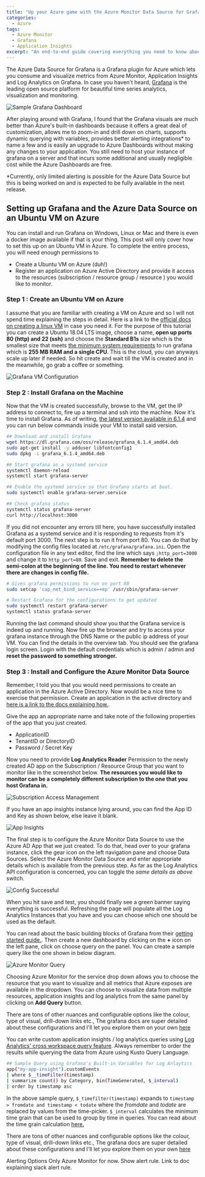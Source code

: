 ```yaml
---
title: "Up your Azure game with the Azure Monitor Data Source for Grafana"
categories:
  - Azure
tags:
  - Azure Monitor
  - Grafana
  - Application Insights
excerpt: "An end-to-end guide covering everything you need to know about the Azure Monitor Data Source for Grafana to visualize and monitor your Azure Resources"
---
```


The Azure Data Source for Grafana is a Grafana plugin for Azure which lets you consume and visualize metrics from Azure Monitor, Application Insights and Log Analytics on Grafana. In case you haven't heard, [Grafana](https://grafana.com/grafana) is the leading open source platform for beautiful time series analytics, visualization and monitoring.

![Sample Grafana Dashboard](/assets/images/grafana/grafana.jpg "Grafana Dashboard with Azure Monitor Data Source")

After playing around with Grafana, I found that the Grafana visuals are much better than Azure's built-in dashboards because it offers a great deal of customization, allows me to zoom-in and drill down on charts, supports dynamic querying with variables, provides better alerting integrations* to name a few and is easily an upgrade to Azure Dashboards without making any changes to your application. You still need to host your instance of grafana on a server and that incurs some additional and usually negligible cost while the Azure Dashboards are free.

*Currently, only limited alerting is possible for the Azure Data Source but this is being worked on and is expected to be fully available in the next release.

## Setting up Grafana and the Azure Data Source on an Ubuntu VM on Azure

You can install and run Grafana on Windows, Linux or Mac and there is even a docker image available if that is your thing. This post will only cover how to set this up on an Ubuntu VM in Azure. To complete the entire process, you will need enough permissions to

- Create a Ubuntu VM on Azure (duh!)
- Register an application on Azure Active Directory and provide it access to the resources (subscription / resource group / resource ) you would like to monitor.

### **Step 1 : Create an Ubuntu VM on Azure**

I assume that you are familiar with creating a VM on Azure and so I will not spend time explaining the steps in detail. Here is a link to the [official docs on creating a linux VM](https://docs.microsoft.com/en-us/azure/virtual-machines/linux/quick-create-portal) in case you need it. For the purpose of this tutorial you can create a Ubuntu 18.04 LTS image, choose a name, **open up ports 80 (http) and 22 (ssh)** and choose the **Standard B1s** size which is the smallest size that meets [the minimum system requirements](https://community.grafana.com/t/hardware-sizing-guidlines-for-grafana/3059) to run grafana which is **255 MB RAM and a single CPU**. This is the cloud, you can anyways scale up later if needed. So hit create and wait till the VM is created and in the meanwhile, go grab a coffee or something.

![Grafana VM Configuration](/assets/images/grafana/grafana-create-vm.png)

### **Step 2 : Install Grafana on the Machine**

Now that the VM is created successfully, browse to the VM, get the IP address to connect to, fire up a terminal and ssh into the machine. Now it's time to install Grafana. As of writing, [the latest version available in 6.1.4](https://grafana.com/grafana/download?platform=linux) and you can run below commands inside your VM to install said version.

```bash
## Download and install Grafana
wget https://dl.grafana.com/oss/release/grafana_6.1.4_amd64.deb
sudo apt-get install -y adduser libfontconfig1
sudo dpkg -i grafana_6.1.4_amd64.deb

## Start grafana as a systemd service
systemctl daemon-reload
systemctl start grafana-server

## Enable the systemd service so that Grafana starts at boot.
sudo systemctl enable grafana-server.service

## Check grafana status
systemctl status grafana-server
curl http://localhost:3000 
```

If you did not encounter any errors till here, you have successfully installed Grafana as a systemd service and it is responding to requests from it's default port 3000. The next step is to run it from port 80. You can do that by modifying the config files located at `/etc/grafana/grafana.ini`. Open the configuration file in any text editor, find the line which says `;http_port=3000` and change it to `http_port=80`. Save and exit. **Remember to delete the semi-colon at the beginning of the line. You need to restart whenever there are changes in config file.**

```bash
# Gives grafana permissions to run on port 80
sudo setcap 'cap_net_bind_service=+ep' /usr/sbin/grafana-server

# Restart Grafana for the configurations to get updated
sudo systemctl restart grafana-server
systemctl status grafana-server
```

Running the last command should show you that the Grafana service is indeed up and running. Now fire up the browser and try to access your grafana instance through the DNS Name or the public ip address of your VM. You can find the details in the overview tab. You should see the grafana login screen. Login with the default credentials which is admin / admin and **reset the password to something stronger.**

### **Step 3 : Install and Configure the Azure Monitor Data Source**

Remember, I told you that you would need permissions to create an application in the Azure Active Directory. Now would be a nice time to exercise that permission. Create an application in the active directory and [here is a link to the docs explaining how.](https://docs.microsoft.com/en-us/azure/active-directory/develop/howto-create-service-principal-portal).

Give the app an appropriate name and take note of the following properties of the app that you just created.

- ApplicationID
- TenantID or DirectoryID
- Password / Secret Key

Now you need to provide **Log Analytics Reader** Permission to the newly created AD app on the Subscription / Resource Group that you want to monitor like in the screenshot below. **The resources you would like to monitor can be a completely different subscription to the one that you host Grafana in.**

![Subscription Access Management](/assets/images/grafana/grafana-iam.png)

 If you have an app insights instance lying around, you can find the App ID and Key as shown below, else leave it blank.

![App Insights](/assets/images/grafana/ai.png)

The final step is to configure the Azure Monitor Data Source to use the Azure AD App that we just created. To do that, head over to your grafana instance, click the gear icon on the left navigation pane and choose Data Sources. Select the Azure Monitor Data Source and enter appropriate details which is available from the previous step. As far as the Log Analytics API configuration is concerned, you can toggle the *same details as above* switch.

![Config Successful](/assets/images/grafana/final-config.png)

When you hit save and test, you should finally see a green banner saying everything is successful. Refreshing the page will populate all the Log Analytics Instances that you have and you can choose which one should be used as the default.

You can read about the basic building blocks of Grafana from their [getting started guide.](https://grafana.com/docs/guides/getting_started). Then create a new dashboard by clicking on the **+** icon on the left pane, click on choose query on the panel. You can create a sample query like the one shown in below diagram.

![Azure Monitor Query](/assets/images/grafana/azure-monitor-query.png)

Choosing Azure Monitor for the service drop down allows you to choose the resource that you want to visualize and all metrics that Azure exposes are available in the dropdown. You can choose to visualize data from multiple resources, application insights and log analytics from the same panel by clicking on **Add Query** button.

There are tons of other nuances and configurable options like the colour, type of visual, drill-down links etc., The grafana docs are super detailed about these configurations and I'll let you explore them on your own [here](https://grafana.com/docs)

You can write custom application insights / log analytics queries using [Log Analytics' cross workspace query feature](https://docs.microsoft.com/en-us/azure/azure-monitor/log-query/cross-workspace-query). Always remember to order the results while querying the data from Azure using Kusto Query Language.

```bash
## Sample Query using Grafana's Built-in Variables for Log Anlaytics
app("my-app-insight").customEvents
| where $__timeFilter(timestamp)
| summarize count() by Category, bin(TimeGenerated, $_interval)
| order by timestamp asc
```

In the above sample query, `$_timefilter(timestamp)` expands to `timestamp > fromdate and timestamp < todate` where the *fromdate* and *todate* are replaced by  values from the time-picker. `$_interval` calculates the minimum time grain that can be used to group by time in queries. You can read about the time grain calculation [here.](https://grafana.com/docs/reference/templating/#interval-variables)

There are tons of other nuances and configurable options like the colour, type of visual, drill-down links etc., The grafana docs are super detailed about these configurations and I'll let you explore them on your own [here](https://grafana.com/docs)

Alerting Options
Only Azure Monitor for now.
Show alert rule.
Link to doc explaining slack alert rule.
